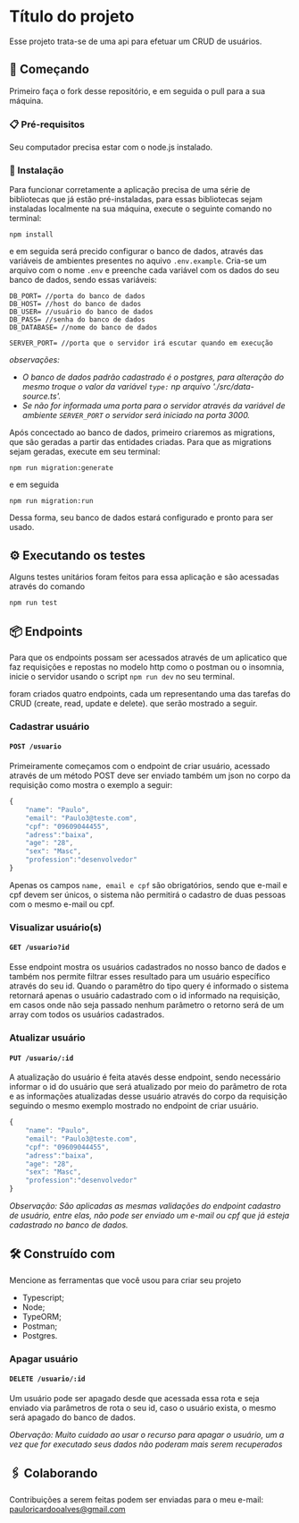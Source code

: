 # Título do projeto

Esse projeto trata-se de uma api para efetuar um CRUD de usuários.

## 🚀 Começando

Primeiro faça o fork desse repositório, e em seguida o pull para a sua máquina.


### 📋 Pré-requisitos

Seu computador precisa estar com o node.js instalado.

### 🔧 Instalação

Para funcionar corretamente a aplicação precisa de uma série de bibliotecas que já estão pré-instaladas, para essas bibliotecas sejam instaladas localmente na sua máquina, execute o seguinte comando no terminal:

```
npm install
```

e em seguida será precido configurar o banco de dados, através das variáveis de ambientes presentes no aquivo ```.env.example```. Cria-se um arquivo com o nome ``.env`` e preenche cada variável com os dados do seu banco de dados, sendo essas variáveis:

```
DB_PORT= //porta do banco de dados
DB_HOST= //host do banco de dados
DB_USER= //usuário do banco de dados
DB_PASS= //senha do banco de dados
DB_DATABASE= //nome do banco de dados

SERVER_PORT= //porta que o servidor irá escutar quando em execução
```
<i>observações: <br>
- O banco de dados padrão cadastrado é o postgres, para alteração do mesmo troque o valor da variável ``type:`` np arquivo './src/data-source.ts'.
- Se não for informada uma porta para o servidor através da variável de ambiente ```SERVER_PORT``` o servidor será iniciado na porta 3000.
</i>

Após concectado ao banco de dados, primeiro criaremos as migrations, que são geradas a partir das entidades criadas. Para que as migrations sejam geradas, execute em seu terminal:

```
npm run migration:generate
```
e em seguida

```
npm run migration:run
```

Dessa forma, seu banco de dados estará configurado e pronto para ser usado.



## ⚙️ Executando os testes

Alguns testes unitários foram feitos para essa aplicação e são acessadas através do comando 

```
npm run test
```


## 📦 Endpoints
Para que os endpoints possam ser acessados através de um aplicatico que faz requisições e repostas no modelo http como o postman ou o insomnia, inicie o servidor usando o script ```npm run dev``` no seu terminal.

foram criados quatro endpoints, cada um representando uma das tarefas do CRUD (create, read, update e delete). que serão mostrado a seguir.

### Cadastrar usuário

#### `POST /usuario`

Primeiramente começamos com o endpoint de criar usuário, acessado através de um método POST deve ser enviado também um json no corpo da requisição como mostra o exemplo a seguir:
```javascript
{
    "name": "Paulo",
    "email": "Paulo3@teste.com",
    "cpf": "09609044455",
    "adress":"baixa",
    "age": "28",
    "sex": "Masc",
    "profession":"desenvolvedor"
}
```
Apenas os campos `name, email e cpf` são obrigatórios, sendo que e-mail e cpf devem ser únicos, o sistema não permitirá o cadastro de duas pessoas com o mesmo e-mail ou cpf.

### Visualizar usuário(s)

#### `GET /usuario?id`

Esse endpoint mostra os usuários cadastrados no nosso banco de dados e também nos permite filtrar esses resultado para um usuário específico através do seu id. Quando o paramêtro do tipo query é informado o sistema retornará apenas o usuário cadastrado com o id informado na requisição, em casos onde não seja passado nenhum parâmetro o retorno será de um array com todos os usuários cadastrados.

### Atualizar usuário

#### `PUT /usuario/:id`

A atualização do usuário é feita atavés desse endpoint, sendo necessário informar o id do usuário que será atualizado por meio do parâmetro de rota e as informações atualizadas desse usuário através do corpo da requisição seguindo o mesmo exemplo mostrado no endpoint de criar usuário.

```javascript
{
    "name": "Paulo",
    "email": "Paulo3@teste.com",
    "cpf": "09609044455",
    "adress":"baixa",
    "age": "28",
    "sex": "Masc",
    "profession":"desenvolvedor"
}
```
<i>Observação: São aplicadas as mesmas validações do endpoint cadastro de usuário, entre elas, não pode ser enviado um e-mail ou cpf que já esteja cadastrado no banco de dados.</i>
## 🛠️ Construído com

Mencione as ferramentas que você usou para criar seu projeto

- Typescript;
- Node;
- TypeORM;
- Postman;
- Postgres.

### Apagar usuário

#### `DELETE /usuario/:id`

Um usuário pode ser apagado desde que acessada essa rota e seja enviado via parâmetros de rota o seu id, caso o usuário exista, o mesmo será apagado do banco de dados.

<i>Obervação: Muito cuidado ao usar o recurso para apagar o usuário, um a vez que for executado seus dados não poderam mais serem recuperados</i>

## 🖇️ Colaborando

Contribuições a serem feitas podem ser enviadas para o meu e-mail: pauloricardooalves@gmail.com

